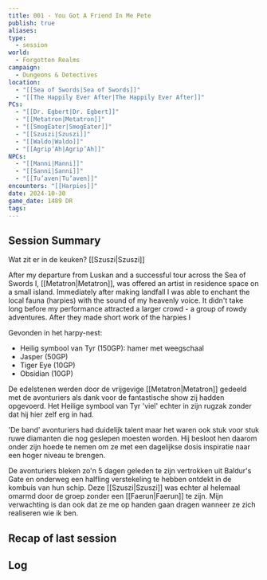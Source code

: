 ```yaml
---
title: 001 - You Got A Friend In Me Pete
publish: true
aliases: 
type:
  - session
world:
  - Forgotten Realms
campaign:
  - Dungeons & Detectives
location:
  - "[[Sea of Swords|Sea of Swords]]"
  - "[[The Happily Ever After|The Happily Ever After]]"
PCs:
  - "[[Dr. Egbert|Dr. Egbert]]"
  - "[[Metatron|Metatron]]"
  - "[[SmogEater|SmogEater]]"
  - "[[Szuszi|Szuszi]]"
  - "[[Waldo|Waldo]]"
  - "[[Agrip’Ah|Agrip’Ah]]"
NPCs:
  - "[[Manni|Manni]]"
  - "[[Sanni|Sanni]]"
  - "[[Tu’aven|Tu’aven]]"
encounters: "[[Harpies]]"
date: 2024-10-30
game_date: 1489 DR
tags: 
---
```

## Session Summary
Wat zit er in de keuken? [[Szuszi|Szuszi]]

After my departure from Luskan and a successful tour across the Sea of Swords I, [[Metatron|Metatron]], was offered an artist in residence space on a small island. Immediately after making landfall I was able to enchant the local fauna (harpies) with the sound of my heavenly voice. It didn't take long before my performance attracted a larger crowd - a group of rowdy adventures. After they made short work of the harpies I 

Gevonden in het harpy-nest:
- Heilig symbool van Tyr (150GP): hamer met weegschaal
- Jasper (50GP)
- Tiger Eye (10GP)
- Obsidian (10GP)

De edelstenen werden door de vrijgevige [[Metatron|Metatron]] gedeeld met de avonturiers als dank voor de fantastische show zij hadden opgevoerd. Het Heilige symbool van Tyr 'viel' echter in zijn rugzak zonder dat hij hier zelf erg in had. 

'De band' avonturiers had duidelijk talent maar het waren ook stuk voor stuk ruwe diamanten die nog geslepen moesten worden. Hij besloot hen daarom onder zijn hoede te nemen om ze met een dagelijkse dosis inspiratie naar een hoger niveau te brengen. 

De avonturiers bleken zo'n 5 dagen geleden te zijn vertrokken uit Baldur's Gate en onderweg een halfling verstekeling te hebben ontdekt in de kombuis van hun schip. Deze [[Szuszi|Szuszi]] was echter al helemaal omarmd door de groep zonder een [[Faerun|Faerun]] te zijn. Mijn verwachting is dan ook dat ze me op handen gaan dragen wanneer ze zich realiseren wie ik ben. 

## Recap of last session


## Log
